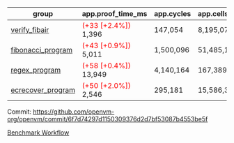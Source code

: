 | group | app.proof_time_ms | app.cycles | app.cells_used | leaf.proof_time_ms | leaf.cycles | leaf.cells_used |
| -- | -- | -- | -- | -- | -- | -- |
| [verify_fibair](https://github.com/openvm-org/openvm/blob/benchmark-results/benchmarks-pr/1430/verify_fibair-6f7d74297d1150309376d2d7bf53087b4553be5f.md) |<span style='color: red'>(+33 [+2.4%])</span> 1,396 |  147,054 |  8,195,072 |- | - | - |
| [fibonacci_program](https://github.com/openvm-org/openvm/blob/benchmark-results/benchmarks-pr/1430/fibonacci-6f7d74297d1150309376d2d7bf53087b4553be5f.md) |<span style='color: red'>(+43 [+0.9%])</span> 5,011 |  1,500,096 |  51,485,167 |- | - | - |
| [regex_program](https://github.com/openvm-org/openvm/blob/benchmark-results/benchmarks-pr/1430/regex-6f7d74297d1150309376d2d7bf53087b4553be5f.md) |<span style='color: red'>(+58 [+0.4%])</span> 13,949 |  4,140,164 |  167,389,450 |- | - | - |
| [ecrecover_program](https://github.com/openvm-org/openvm/blob/benchmark-results/benchmarks-pr/1430/ecrecover-6f7d74297d1150309376d2d7bf53087b4553be5f.md) |<span style='color: red'>(+50 [+2.0%])</span> 2,546 |  295,181 |  15,586,346 |- | - | - |


Commit: https://github.com/openvm-org/openvm/commit/6f7d74297d1150309376d2d7bf53087b4553be5f

[Benchmark Workflow](https://github.com/openvm-org/openvm/actions/runs/13819064375)
